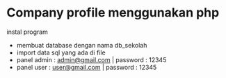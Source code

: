 # Company profile menggunakan php
instal program
- membuat database dengan nama db_sekolah
- import data sql yang ada di file
- panel admin : admin@gmail.com | password : 12345
- panel user : user@gmail.com | password : 12345

